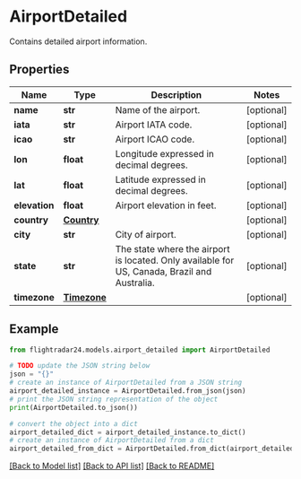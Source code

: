 # AirportDetailed

Contains detailed airport information.

## Properties

Name | Type | Description | Notes
------------ | ------------- | ------------- | -------------
**name** | **str** | Name of the airport. | [optional] 
**iata** | **str** | Airport IATA code. | [optional] 
**icao** | **str** | Airport ICAO code. | [optional] 
**lon** | **float** | Longitude expressed in decimal degrees. | [optional] 
**lat** | **float** | Latitude expressed in decimal degrees. | [optional] 
**elevation** | **float** | Airport elevation in feet. | [optional] 
**country** | [**Country**](Country.md) |  | [optional] 
**city** | **str** | City of airport. | [optional] 
**state** | **str** | The state where the airport is located. Only available for US, Canada, Brazil and Australia. | [optional] 
**timezone** | [**Timezone**](Timezone.md) |  | [optional] 

## Example

```python
from flightradar24.models.airport_detailed import AirportDetailed

# TODO update the JSON string below
json = "{}"
# create an instance of AirportDetailed from a JSON string
airport_detailed_instance = AirportDetailed.from_json(json)
# print the JSON string representation of the object
print(AirportDetailed.to_json())

# convert the object into a dict
airport_detailed_dict = airport_detailed_instance.to_dict()
# create an instance of AirportDetailed from a dict
airport_detailed_from_dict = AirportDetailed.from_dict(airport_detailed_dict)
```
[[Back to Model list]](../README.md#documentation-for-models) [[Back to API list]](../README.md#documentation-for-api-endpoints) [[Back to README]](../README.md)


